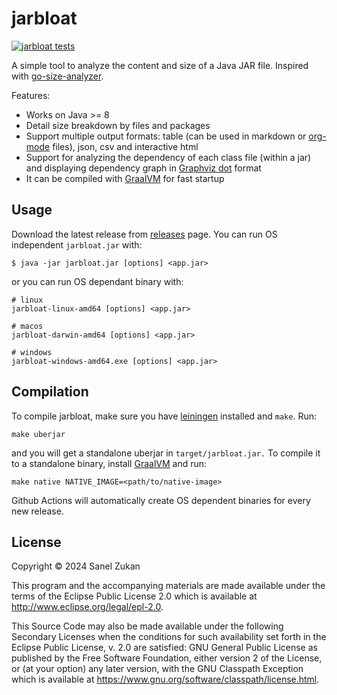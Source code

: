 # jarbloat
[![jarbloat tests](https://github.com/sanel/jarbloat/actions/workflows/test.yml/badge.svg)](https://github.com/sanel/jarbloat/actions)

A simple tool to analyze the content and size of a Java JAR file. Inspired with [go-size-analyzer](https://github.com/Zxilly/go-size-analyzer).

Features:
 * Works on Java >= 8
 * Detail size breakdown by files and packages
 * Support multiple output formats: table (can be used in markdown or
   [org-mode](https://orgmode.org/) files), json, csv and interactive html
 * Support for analyzing the dependency of each class file (within a jar) and
   displaying dependency graph in [Graphviz dot](https://graphviz.org/) format
 * It can be compiled with [GraalVM](https://www.graalvm.org/) for fast startup

## Usage
Download the latest release from
[releases](https://github.com/sanel/jarbloat/releases) page. You can
run OS independent `jarbloat.jar` with:

```
$ java -jar jarbloat.jar [options] <app.jar>
```

or you can run OS dependant binary with:
```
# linux
jarbloat-linux-amd64 [options] <app.jar>

# macos
jarbloat-darwin-amd64 [options] <app.jar>

# windows
jarbloat-windows-amd64.exe [options] <app.jar>
```

## Compilation

To compile jarbloat, make sure you have
[leiningen](https://leiningen.org/) installed and `make`. Run:

```
make uberjar
```

and you will get a standalone uberjar in `target/jarbloat.jar.` To
compile it to a standalone binary, install
[GraalVM](https://www.graalvm.org/) and run:

```
make native NATIVE_IMAGE=<path/to/native-image>
```

Github Actions will automatically create OS dependent binaries for
every new release.

## License

Copyright © 2024 Sanel Zukan

This program and the accompanying materials are made available under the
terms of the Eclipse Public License 2.0 which is available at
http://www.eclipse.org/legal/epl-2.0.

This Source Code may also be made available under the following Secondary
Licenses when the conditions for such availability set forth in the Eclipse
Public License, v. 2.0 are satisfied: GNU General Public License as published by
the Free Software Foundation, either version 2 of the License, or (at your
option) any later version, with the GNU Classpath Exception which is available
at https://www.gnu.org/software/classpath/license.html.
